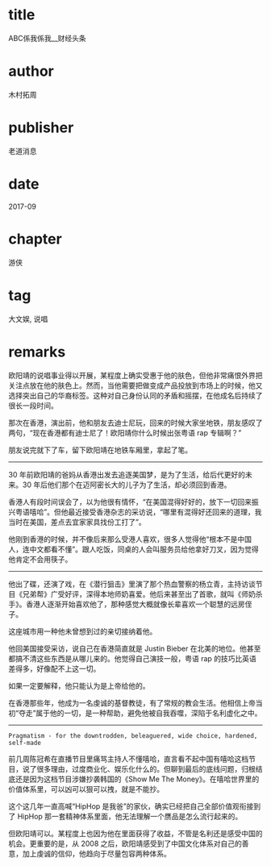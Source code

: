 # title
ABC係我係我__财经头条

# author
木村拓周

# publisher
老道消息

# date
2017-09

# chapter
游侠

# tag
大文娱, 说唱

# remarks
欧阳靖的说唱事业得以开展，某程度上确实受惠于他的肤色，但他非常痛恨外界把关注点放在他的肤色上。然而，当他需要把做变成产品投放到市场上的时候，他又选择突出自己的华裔标签。这种对自己身份认同的矛盾和摇摆，在他成名后持续了很长一段时间。

那次在香港，演出前，他和朋友去迪士尼玩，回来的时候大家坐地铁，朋友感叹了两句，“现在香港都有迪士尼了！欧阳靖你什么时候出张粤语 rap 专辑啊？”

朋友说完就下了车，留下欧阳靖在地铁车厢里，拿起了笔。

---

30 年前欧阳靖的爸妈从香港出发去追逐美国梦，是为了生活，给后代更好的未来。30 年后他们那个在迈阿密长大的儿子为了生活，却必须回到香港。

香港人有段时间误会了，以为他很有情怀，“在美国混得好好的，放下一切回来振兴粤语嘻哈”。但他最近接受香港杂志的采访说，“哪里有混得好还回来的道理，我当时在美国，差点去宜家家具找份工打了”。

他刚到香港的时候，并不像后来那么受港人喜欢，很多人觉得他“根本不是中国人，连中文都看不懂”。跟人吃饭，同桌的人会叫服务员给他拿好刀叉，因为觉得他肯定不会用筷子。

---

他出了碟，还演了戏，在《潜行狙击》里演了那个热血警察的杨立青，主持访谈节目《兄弟帮》广受好评，深得本地师奶喜爱。他后来甚至出了首歌，就叫《师奶杀手》。香港人逐渐开始喜欢他了，那种感觉大概就像长辈喜欢一个聪慧的远房侄子。

这座城市用一种他未曾想到过的亲切接纳着他。

他回美国接受采访，说自己在香港简直就是 Justin Bieber 在北美的地位。他甚至都搞不清这些东西是从哪儿来的。他觉得自己演技一般，粤语 rap 的技巧比英语差得多，好像配不上这一切。

如果一定要解释，他只能认为是上帝给他的。

在香港那些年，他成为一名虔诚的基督教徒，有了常规的教会生活。他相信上帝当初“夺走”属于他的一切，是一种帮助，避免他被自我吞噬，深陷于名利虚化之中。

---

`Pragmatism - for the downtrodden, beleaguered, wide choice, hardened, self-made`

前几周陈冠希在直播节目里痛骂主持人不懂嘻哈，直言看不起中国有嘻哈这档节目，说了很多理由，过度商业化、娱乐化什么的。但聊到最后的底线问题，归根结底还是因为这档节目涉嫌抄袭韩国的《Show Me The Money》。在嘻哈世界里的价值体系里，可以凶可以狠可以拽，就是不能抄。

这个这几年一直高喊“HipHop 是我爸”的家伙，确实已经把自己全部价值观衔接到了 HipHop 那一套精神体系里面，他无法理解一个赝品是怎么流行起来的。

但欧阳靖可以。某程度上也因为他在里面获得了收益，不管是名利还是感受中国的机会。更重要的是，从 2008 之后，欧阳靖感受到了中国文化体系对自己的善意，加上虔诚的信仰，他趋向于尽量包容两种体系。